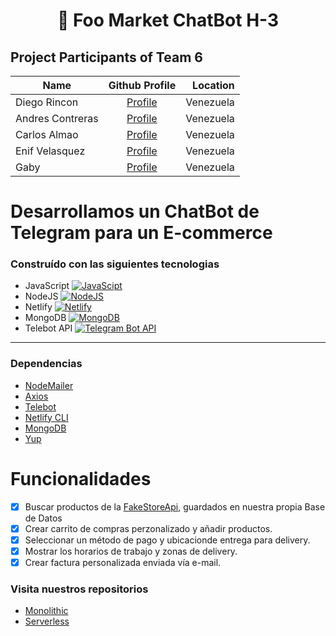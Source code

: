 <h1 align= "center">🤖 Foo Market ChatBot H-3

## Project Participants of Team 6

| Name            | Github Profile                           |Location|
| ----------------|:-------------:| -----:                   |
| Diego Rincon    |  [Profile](https://github.com/diegoarff) | Venezuela  |
| Andres Contreras| [Profile](https://github.com/Andresc06)  | Venezuela  |
| Carlos Almao    | [Profile](https://github.com/CarloMagno29)| Venezuela  |
| Enif Velasquez  | [Profile](https://github.com/EnifVelasquez)| Venezuela  |
| Gaby            | [Profile](https://github.com/Gabyph)      | Venezuela  |


# Desarrollamos un ChatBot de Telegram para un E-commerce

### Construído con las siguientes tecnologias
- JavaScript [![JavaScipt](https://upload.wikimedia.org/wikipedia/commons/thumb/6/6a/JavaScript-logo.png/20px-JavaScript-logo.png)](https://developer.mozilla.org/es/docs/Web/JavaScript) 
- NodeJS [![NodeJS](https://upload.wikimedia.org/wikipedia/commons/thumb/d/d9/Node.js_logo.svg/50px-Node.js_logo.svg.png?20170401104355)](https://nodejs.org/es/)
- Netlify [![Netlify](https://upload.wikimedia.org/wikipedia/commons/thumb/b/b8/Netlify_logo.svg/50px-Netlify_logo.svg.png?20180815190440)](https://www.netlify.com/)
- MongoDB [![MongoDB](https://upload.wikimedia.org/wikipedia/commons/thumb/9/93/MongoDB_Logo.svg/60px-MongoDB_Logo.svg.png)](https://www.mongodb.com/es)
- Telebot API [![Telegram Bot API](https://upload.wikimedia.org/wikipedia/commons/thumb/8/82/Telegram_logo.svg/20px-Telegram_logo.svg.png?20220101141644)](https://core.telegram.org/bots/api)
---
### Dependencias
- [NodeMailer](https://nodemailer.com/about/)
- [Axios](https://www.npmjs.com/package/axios)
- [Telebot](https://openbase.com/js/telebot/documentation)
- [Netlify CLI](https://docs.netlify.com/cli/get-started/)
- [MongoDB](https://www.mongodb.com/languages/javascript/mongodb-and-npm-tutorial)
- [Yup](https://www.npmjs.com/package/yup)

  
 # Funcionalidades
- [x] Buscar productos de la [FakeStoreApi](https://fakestoreapi.com/), guardados en nuestra propia Base de Datos
- [x] Crear carrito de compras perzonalizado y añadir productos.  
- [x] Seleccionar un método de pago y ubicacionde entrega para delivery. 
- [x] Mostrar los horarios de trabajo y zonas de delivery.
- [x] Crear factura personalizada enviada vía e-mail.

### Visita nuestros repositorios 

- [Monolithic](https://github.com/diegoarff/Chatbot-FooMarket-Monolithic)
- [Serverless](https://github.com/diegoarff/Chatbot-FooMarket-Serverless)
